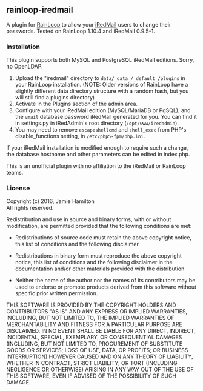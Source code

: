 ## rainloop-iredmail

A plugin for [RainLoop](http://www.rainloop.net) to allow your [iRedMail](http://www.iredmail.org) users to change their passwords. Tested on RainLoop 1.10.4 and iRedMail 0.9.5-1.

### Installation

This plugin supports both MySQL and PostgreSQL iRedMail editions. Sorry, no OpenLDAP.

1. Upload the "iredmail" directory to `data/_data_/_default_/plugins` in your RainLoop installation. (NOTE: Older versions of RainLoop have a slightly different data directory structure with a random hash, but you will still find a plugins directory)
2. Activate in the Plugins section of the admin area.
3. Configure with your iRedMail edition (MySQL/MariaDB or PgSQL), and the `vmail` database password iRedMail generated for you. You can find it in settings.py in iRedAdmin's root directory (`/opt/www/iredadmin`).
4. You may need to remove `escapeshellcmd` and `shell_exec` from PHP's disable_functions setting, in `/etc/php5-fpm/php.ini`.

If your iRedMail installation is modified enough to require such a change, the database hostname and other parameters can be edited in index.php.

This is an unofficial plugin with no affiliation to the iRedMail or RainLoop teams.

### License

Copyright (c) 2016, Jamie Hamilton  
All rights reserved.

Redistribution and use in source and binary forms, with or without
modification, are permitted provided that the following conditions are met:

  * Redistributions of source code must retain the above copyright
    notice, this list of conditions and the following disclaimer.

  * Redistributions in binary form must reproduce the above copyright
    notice, this list of conditions and the following disclaimer in the
    documentation and/or other materials provided with the distribution.

  * Neither the name of the author nor the names of its contributors
    may be used to endorse or promote products derived from this software
    without specific prior written permission.

THIS SOFTWARE IS PROVIDED BY THE COPYRIGHT HOLDERS AND CONTRIBUTORS "AS IS" AND
ANY EXPRESS OR IMPLIED WARRANTIES, INCLUDING, BUT NOT LIMITED TO, THE IMPLIED
WARRANTIES OF MERCHANTABILITY AND FITNESS FOR A PARTICULAR PURPOSE ARE
DISCLAIMED. IN NO EVENT SHALL <COPYRIGHT HOLDER> BE LIABLE FOR ANY
DIRECT, INDIRECT, INCIDENTAL, SPECIAL, EXEMPLARY, OR CONSEQUENTIAL DAMAGES
(INCLUDING, BUT NOT LIMITED TO, PROCUREMENT OF SUBSTITUTE GOODS OR SERVICES;
LOSS OF USE, DATA, OR PROFITS; OR BUSINESS INTERRUPTION) HOWEVER CAUSED AND
ON ANY THEORY OF LIABILITY, WHETHER IN CONTRACT, STRICT LIABILITY, OR TORT
(INCLUDING NEGLIGENCE OR OTHERWISE) ARISING IN ANY WAY OUT OF THE USE OF THIS
SOFTWARE, EVEN IF ADVISED OF THE POSSIBILITY OF SUCH DAMAGE.

